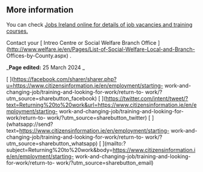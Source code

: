 ##  More information

You can check [ Jobs Ireland online for details of job vacancies and training
courses. ](https://www.jobsireland.ie/#/home)

Contact your [ Intreo Centre or Social Welfare Branch Office
](http://www.welfare.ie/en/Pages/List-of-Social-Welfare-Local-and-Branch-
Offices-by-County.aspx) .

_**Page edited:** 25 March 2024 _

[
](https://facebook.com/sharer/sharer.php?u=https://www.citizensinformation.ie/en/employment/starting-
work-and-changing-job/training-and-looking-for-work/return-to-
work/?utm_source=sharebutton_facebook) [
](https://twitter.com/intent/tweet/?text=Returning%20to%20work&url=https://www.citizensinformation.ie/en/employment/starting-
work-and-changing-job/training-and-looking-for-work/return-to-
work/?utm_source=sharebutton_twitter) [
](whatsapp://send?text=https://www.citizensinformation.ie/en/employment/starting-
work-and-changing-job/training-and-looking-for-work/return-to-
work/?utm_source=sharebutton_whatsapp) [
](mailto:?subject=Returning%20to%20work&body=https://www.citizensinformation.ie/en/employment/starting-
work-and-changing-job/training-and-looking-for-work/return-to-
work/?utm_source=sharebutton_email) [ ](javascript:void\(0\))
